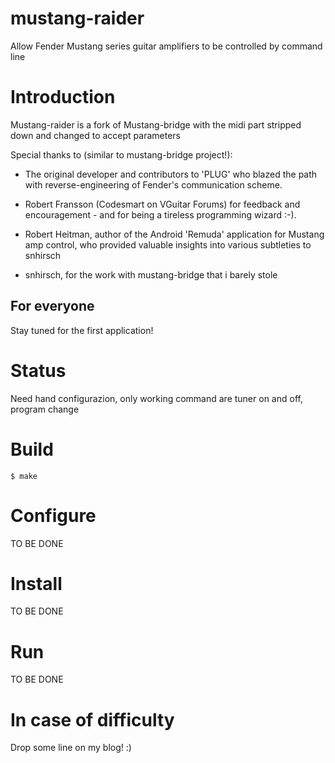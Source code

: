 # mustang-raider

Allow Fender Mustang series guitar amplifiers to be controlled by command line

# Introduction

Mustang-raider is a fork of Mustang-bridge with the midi part stripped down and changed to accept parameters

Special thanks to (similar to mustang-bridge project!):

  + The original developer and contributors to 'PLUG' who blazed the
  path with reverse-engineering of Fender's communication scheme.

  + Robert Fransson (Codesmart on VGuitar Forums) for feedback and
  encouragement - and for being a tireless programming wizard :-).

  + Robert Heitman, author of the Android 'Remuda' application for
  Mustang amp control, who provided valuable insights into various
  subtleties to snhirsch

 + snhirsch, for the work with mustang-bridge that i barely stole

## For everyone

Stay tuned for the first application!

# Status

 Need hand configurazion, only working command are tuner on and off, program change

# Build
```
$ make
```

# Configure

 TO BE DONE

# Install

 TO BE DONE

# Run

 TO BE DONE

# In case of difficulty

Drop some line on my blog! :)
